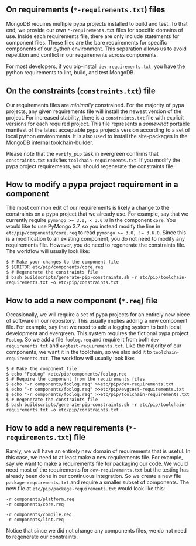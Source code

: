 ## On requirements (`*-requirements.txt`) files 

MongoDB requires multiple pypa projects installed to build and test. To that end, we provide our own
`*-requirements.txt` files for specific domains of use. Inside each requirements file, there are
only include statements for component files. These files are the bare requirements for specific
components of our python environment. This separation allows us to avoid repetition and conflict in
our requirements across components.

For most developers, if you pip-install `dev-requirements.txt`, you have the python requirements to
lint, build, and test MongoDB.

## On the constraints (`constraints.txt`) file

Our requirements files are *minimally* constrained. For the majority of pypa projects, any
given requirements file will install the newest version of the project. For increased stability,
there is a `constraints.txt` file with explicit versions for each required project. This file
represents a _somewhat_ portable manifest of the latest acceptable pypa projects version according
to a set of local python environments. It is also used to install the site-packages in the MongoDB
internal toolchain-builder.

Please note that the `verify_pip` task in evergreen confirms that `constraints.txt` satisfies
`toolchain-requirements.txt`. If you modify the pypa project requirements, you should regenerate the
constraints file.

## How to modify a pypa project requirement in a component

The most common edit of our requirements is likely a change to the constraints on a pypa project
that we already use. For example, say that we currently require `pymongo >= 3.0, < 3.6.0` in the
component `core`. You would like to use PyMongo 3.7, so you instead modify the line in
`etc/pip/components/core.req` to read `pymongo >= 3.0, != 3.6.0`. Since this is a modification to an
existing component, you do not need to modify any requirements file. However, you do need to
regenerate the constraints file. The workflow will usually look like:

```
$ # Make your changes to the component file
$ $EDITOR etc/pip/components/core.req
$ # Regenerate the constraints file
$ bash buildscripts/generate-pip-constraints.sh -r etc/pip/toolchain-requirements.txt -o etc/pip/constraints.txt
```

## How to add a new component (`*.req`) file

Occasionally, we will require a set of pypa projects for an entirely new piece of software in our
repository. This usually implies adding a new component file. For example, say that we need to add
a logging system to both local development and evergreen. This system requires the fictional pypa
project `FooLog`. So we add a file `foolog.req` and require it from both `dev-requirements.txt` and
`evgtest-requirements.txt`. Like the majority of our components, we want it in the toolchain, so we
also add it to `toolchain-requirements.txt`. The workflow will usually look like:

```
$ # Make the component file
$ echo "FooLog" >etc/pip/components/foolog.req
$ # Require the component from the requirements files
$ echo "-r components/foolog.req" >>etc/pip/dev-requirements.txt
$ echo "-r components/foolog.req" >>etc/pip/evgtest-requirements.txt
$ echo "-r components/foolog.req" >>etc/pip/toolchain-requirements.txt
$ # Regenerate the constraints file
$ bash buildscripts/generate-pip-constraints.sh -r etc/pip/toolchain-requirements.txt -o etc/pip/constraints.txt
```

## How to add a new requirements (`*-requirements.txt`) file

Rarely, we will have an entirely new domain of requirements that is useful. In this case, we need to
at least make a new requirements file. For example, say we want to make a requirements file for
packaging our code. We would need most of the requirements for `dev-requirements.txt` but the
testing has already been done in our continuous integration. So we create a new file
`package-requirements.txt` and require a smaller subset of components. The new file at
`etc/pip/package-requirements.txt` would look like this:
```
-r components/platform.req
-r components/core.req

-r components/compile.req
-r components/lint.req
```

Notice that since we did not change any components files, we do not need to regenerate our
constraints.
